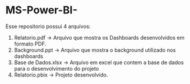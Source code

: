 # MS-Power-BI-
Esse repositorio possui 4 arquivos:
1) Relatorio.pdf        -> Arquivo que mostra os Dashboards desenvolvidos em formato PDF.  
2) Background.ppt       -> Arquivo que mostra o background utilizado nos dashboards
3) Base de Dados.xlsx   -> Arquivo em excel que contem a base de dados para o desenvolvimento do projeto
4) Relatorio.pbix       -> Projeto desenvolvido. 
